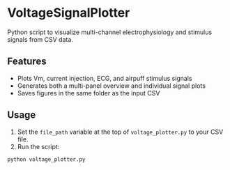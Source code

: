 # VoltageSignalPlotter

Python script to visualize multi-channel electrophysiology and stimulus signals from CSV data.

## Features
- Plots Vm, current injection, ECG, and airpuff stimulus signals
- Generates both a multi-panel overview and individual signal plots
- Saves figures in the same folder as the input CSV

## Usage

1. Set the `file_path` variable at the top of `voltage_plotter.py` to your CSV file.
2. Run the script:

```bash
python voltage_plotter.py